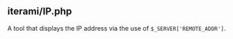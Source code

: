 iterami/IP.php
--------------

A tool that displays the IP address via the use of `$_SERVER['REMOTE_ADDR']`.
